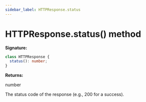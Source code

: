 ```yaml
---
sidebar_label: HTTPResponse.status
---
```


# HTTPResponse.status() method

**Signature:**

```typescript
class HTTPResponse {
  status(): number;
}
```

**Returns:**

number

The status code of the response (e.g., 200 for a success).
